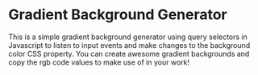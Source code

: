 # Gradient Background Generator

This is a simple gradient background generator using query selectors in Javascript to listen to input events and make changes to the background color CSS property. You can create awesome gradient backgrounds and copy the rgb code values to make use of in your work!